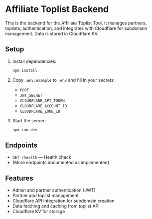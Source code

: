 # Affiliate Toplist Backend

This is the backend for the Affiliate Toplist Tool. It manages partners, toplists, authentication, and integrates with Cloudflare for subdomain management. Data is stored in Cloudflare KV.

## Setup

1. Install dependencies:
   ```bash
   npm install
   ```
2. Copy `.env.example` to `.env` and fill in your secrets:
   - `PORT`
   - `JWT_SECRET`
   - `CLOUDFLARE_API_TOKEN`
   - `CLOUDFLARE_ACCOUNT_ID`
   - `CLOUDFLARE_ZONE_ID`

3. Start the server:
   ```bash
   npm run dev
   ```

## Endpoints
- `GET /health` — Health check
- (More endpoints documented as implemented)

## Features
- Admin and partner authentication (JWT)
- Partner and toplist management
- Cloudflare API integration for subdomain creation
- Data fetching and caching from toplist API
- Cloudflare KV for storage 